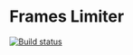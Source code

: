 # Frames Limiter

[![Build status](https://ci.appveyor.com/api/projects/status/hm7t5shi98ei1lex?svg=true)](https://ci.appveyor.com/project/poliroid/frames-limiter)